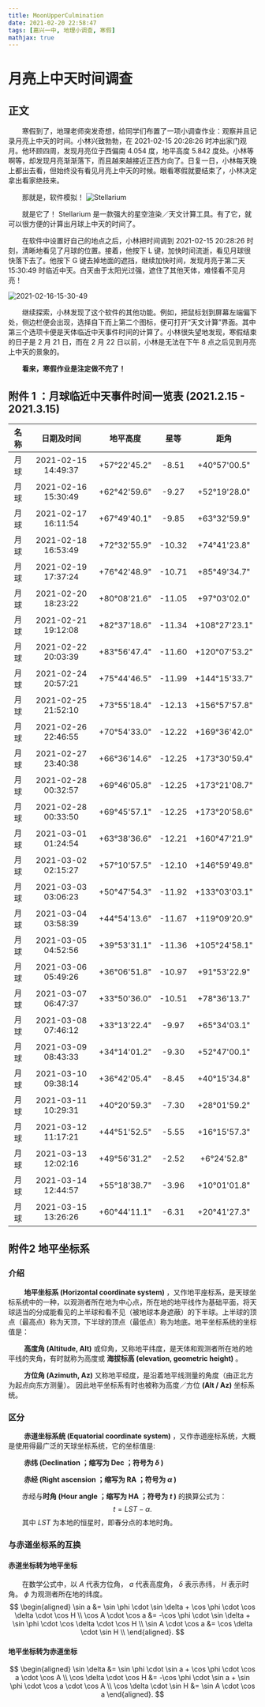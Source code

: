 ```yaml
---
title: MoonUpperCulmination
date: 2021-02-20 22:58:47
tags: [嘉兴一中, 地理小调查, 寒假]
mathjax: true
---
```


# 月亮上中天时间调查

<!-- more -->

## 正文

&emsp;&emsp;寒假到了，地理老师突发奇想，给同学们布置了一项小调查作业：观察并且记录月亮上中天的时间。小林兴致勃勃，在 2021-02-15 20:28:26 时冲出家门观月。他环顾四周，发现月亮位于西偏南 4.054 度，地平高度 5.842 度处。小林等啊等，却发现月亮渐渐落下，而且越来越接近正西方向了。日复一日，小林每天晚上都出去看，但始终没有看见月亮上中天的时候。眼看寒假就要结束了，小林决定拿出看家绝技来。

&emsp;&emsp;那就是，软件模拟！
![Stellarium](https://i.loli.net/2021/02/20/SgcrVmdU3Bua1vb.png)

&emsp;&emsp;就是它了！ Stellarium 是一款强大的星空渲染／天文计算工具。有了它，就可以很方便的计算出月球上中天的时间了。

&emsp;&emsp;在软件中设置好自己的地点之后，小林把时间调到 2021-02-15 20:28:26 时刻，清晰地看见了月球的位置。接着，他按下 L 键，加快时间流逝，看见月球很快落下去了。他按下 G 键去掉地面的遮挡，继续加快时间，发现月亮于第二天 15:30:49 时临近中天。白天由于太阳光过强，遮住了其他天体，难怪看不见月亮！

![2021-02-16-15-30-49](https://i.loli.net/2021/02/20/ltnhdua1v964PrT.png)

&emsp;&emsp;继续探索，小林发现了这个软件的其他功能。例如，把鼠标划到屏幕左端偏下处，侧边栏便会出现，选择自下而上第二个图标，便可打开“天文计算”界面。其中第三个选项卡便是天体临近中天事件时间的计算了。小林很失望地发现，寒假结束的日子是 2 月 21 日，而在 2 月 22 日以前，小林是无法在下午 8 点之后见到月亮上中天的景象的。

&emsp;&emsp;**看来，寒假作业是注定做不完了！**



## 附件 1 ：月球临近中天事件时间一览表 (2021.2.15 - 2021.3.15) 

| 名称 |     日期及时间      |   地平高度   |  星等  |     距角      |
| :--: | :-----------------: | :----------: | :----: | :-----------: |
| 月球 | 2021-02-15 14:49:37 | +57°22'45.2" | -8.51  | +40°57'00.5"  |
| 月球 | 2021-02-16 15:30:49 | +62°42'59.6" | -9.27  | +52°19'28.0"  |
| 月球 | 2021-02-17 16:11:54 | +67°49'40.1" | -9.85  | +63°32'59.9"  |
| 月球 | 2021-02-18 16:53:49 | +72°32'55.9" | -10.32 | +74°41'23.8"  |
| 月球 | 2021-02-19 17:37:24 | +76°42'48.9" | -10.71 | +85°49'34.7"  |
| 月球 | 2021-02-20 18:23:22 | +80°08'21.6" | -11.05 | +97°03'02.0"  |
| 月球 | 2021-02-21 19:12:08 | +82°37'18.6" | -11.34 | +108°27'23.1" |
| 月球 | 2021-02-22 20:03:39 | +83°56'47.4" | -11.60 | +120°07'53.2" |
| 月球 | 2021-02-24 20:57:21 | +75°44'46.5" | -11.99 | +144°15'33.7" |
| 月球 | 2021-02-25 21:52:10 | +73°55'18.4" | -12.13 | +156°57'57.8" |
| 月球 | 2021-02-26 22:46:55 | +70°54'33.0" | -12.22 | +169°36'42.0" |
| 月球 | 2021-02-27 23:40:38 | +66°36'14.6" | -12.25 | +173°30'59.4" |
| 月球 | 2021-02-28 00:32:57 | +69°46'05.8" | -12.25 | +173°21'08.7" |
| 月球 | 2021-02-28 00:33:50 | +69°45'57.1" | -12.25 | +173°20'58.6" |
| 月球 | 2021-03-01 01:24:54 | +63°38'36.6" | -12.21 | +160°47'21.9" |
| 月球 | 2021-03-02 02:15:27 | +57°10'57.5" | -12.10 | +146°59'49.8" |
| 月球 | 2021-03-03 03:06:23 | +50°47'54.3" | -11.92 | +133°03'03.1" |
| 月球 | 2021-03-04 03:58:39 | +44°54'13.6" | -11.67 | +119°09'20.9" |
| 月球 | 2021-03-05 04:52:56 | +39°53'31.1" | -11.36 | +105°24'58.1" |
| 月球 | 2021-03-06 05:49:26 | +36°06'51.8" | -10.97 | +91°53'22.9"  |
| 月球 | 2021-03-07 06:47:37 | +33°50'36.0" | -10.51 | +78°36'13.7"  |
| 月球 | 2021-03-08 07:46:12 | +33°13'22.4" | -9.97  | +65°34'03.1"  |
| 月球 | 2021-03-09 08:43:33 | +34°14'01.2" | -9.30  | +52°47'00.1"  |
| 月球 | 2021-03-10 09:38:14 | +36°42'05.4" | -8.45  | +40°15'34.8"  |
| 月球 | 2021-03-11 10:29:31 | +40°20'59.3" | -7.30  | +28°01'59.2"  |
| 月球 | 2021-03-12 11:17:21 | +44°51'52.5" | -5.55  | +16°15'57.3"  |
| 月球 | 2021-03-13 12:02:16 | +49°56'31.2" | -2.52  |  +6°24'52.8"  |
| 月球 | 2021-03-14 12:44:57 | +55°18'38.7" | -3.96  | +10°01'01.8"  |
| 月球 | 2021-03-15 13:26:26 | +60°44'11.1" | -6.31  | +20°41'27.3"  |



## 附件2 地平坐标系

### 介绍

&emsp;&emsp; **地平坐标系 (Horizontal coordinate system)** ，又作地平座标系，是天球坐标系统中的一种，以观测者所在地为中心点，所在地的地平线作为基础平面，将天球适当的分成能看见的上半球和看不见（被地球本身遮蔽）的下半球。上半球的顶点（最高点）称为天顶，下半球的顶点（最低点）称为地底。地平坐标系统的坐标值是：

&emsp;&emsp; **高度角 (Altitude, Alt)** 或仰角，又称地平纬度，是天体和观测者所在地的地平线的夹角，有时就称为高度或 **海拔标高 (elevation, geometric height)** 。

&emsp;&emsp; **方位角 (Azimuth, Az)** 又称地平经度，是沿着地平线测量的角度（由正北方为起点向东方测量）。
因此地平坐标系有时也被称为高度／方位 **(Alt / Az)** 坐标系统。

### 区分

&emsp;&emsp; **赤道坐标系统 (Equatorial coordinate system)** ，又作赤道座标系统，大概是使用得最广泛的天球坐标系统，它的坐标值是:

&emsp;&emsp; **赤纬 (Declination ；缩写为 Dec ；符号为 $\delta$ )** 

&emsp;&emsp; **赤经 (Right ascension ；缩写为 RA ；符号为 $\alpha$ )** 

&emsp;&emsp;赤经与**时角 (Hour angle ；缩写为 HA ；符号为 $t$ )** 的换算公式为：
$$
t = LST - \alpha.
$$
&emsp;&emsp;其中 $LST$ 为本地的恒星时，即春分点的本地时角。

### 与赤道坐标系的互换

#### 赤道坐标转为地平坐标

&emsp;&emsp;在数学公式中，以 $A$ 代表方位角， $a$ 代表高度角， $\delta$ 表示赤纬， $H$ 表示时角。 $\phi$ 为观测者所在地的纬度。
$$
\begin{aligned}
\sin a &= \sin \phi \cdot \sin \delta + \cos \phi \cdot \cos \delta \cdot \cos H \\
\cos A \cdot \cos a &= -\cos \phi \cdot \sin \delta + \sin \phi \cdot \cos \delta \cdot \cos H \\
\sin A \cdot \cos a &= \cos \delta \cdot \sin H \\
\end{aligned}.
$$

#### 地平坐标转为赤道坐标

$$
\begin{aligned}
\sin \delta &= \sin \phi \cdot \sin a + \cos \phi \cdot \cos a \cdot \cos A \\
\cos \delta \cdot \cos H &= -\cos \phi \cdot \sin a + \sin \phi \cdot \cos a \cdot \cos A \\
\cos \delta \cdot \sin H &= \sin A \cdot \cos a
\end{aligned}.
$$
